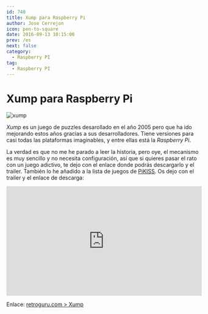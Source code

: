 ```yaml
---
id: 740
title: Xump para Raspberry Pi
author: Jose Cerrejon
icon: pen-to-square
date: 2016-09-13 10:15:00
prev: /es
next: false
category:
  - Raspberry PI
tag:
  - Raspberry PI
---
```


# Xump para Raspberry Pi

![xump](/images/2016/09/xump.png)

*Xump* es un juego de puzzles desarollado en el año 2005 pero que ha ido mejorando estos años gracias a sus desarrolladores. Tiene versiones para casi todas las plataformas imaginables, y entre ellas está la *Raspberry Pi*.

La verdad es que no me he parado a leer la historia, pero oye, el mecanismo es muy sencillo y no necesita configuración, así que si quieres pasar el rato con un juego adictivo, te dejo con el enlace donde podrás descargarlo y el trailer. También lo he añadido a la lista de juegos de [PiKISS](https://github.com/jmcerrejon/PiKISS). Os dejo con el trailer y el enlace de descarga:

<iframe width="512" height="288" src="https://www.youtube.com/embed/eUvhiDI1wfQ?rel=0&amp;showinfo=0" frameborder="0" allowfullscreen></iframe>

Enlace: [retroguru.com > Xump](http://www.retroguru.com/xump/)